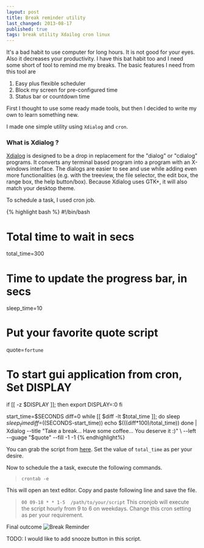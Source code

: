 ```yaml
---
layout: post
title: Break reminder utility
last_changed: 2013-08-17
published: true
tags: break utility Xdailog cron linux
---
```


It's a bad habit to use computer for long hours. It is not good for your eyes.
Also it decreases your productivity. I have this bat habit too and I need some short
of tool to remind me my breaks. The basic features I need from this tool are

1. Easy plus flexible scheduler
2. Block my screen for pre-configured time
3. Status bar or countdown time

First I thought to use some ready made tools, but then I decided to write my own
to learn something new.

I made one simple utility using `Xdialog` and `cron`.

### What is Xdialog ?
[Xdialog](http://xdialog.free.fr/) is designed to be a drop in replacement for the "dialog" or "cdialog"
programs. It converts any terminal based program into a program with an
X-windows interface. The dialogs are easier to see and use while adding even
more functionalities (e.g. with the treeview, the file selector, the edit box,
the range box, the help button/box). Because Xdialog uses GTK+, it will also
match your desktop theme.

To schedule a task, I used cron job.

{% highlight bash %}
#!/bin/bash
#
# Total time to wait in secs
total_time=300
#
# Time to update the progress bar, in secs
sleep_time=10
#
# Put your favorite quote script
quote=`fortune`

#
# To start gui application from cron, Set DISPLAY
if [[ -z $DISPLAY ]]; then
	export DISPLAY=:0
fi

start_time=$SECONDS
diff=0
while [[ $diff -lt $total_time ]]; do
	sleep $sleep_time
	diff=$((SECONDS-start_time))
	echo $(((diff*100)/total_time))
done | Xdialog --title "Take a break... Have some coffee... You deserve it :)" \
		--left --guage "$quote" --fill -1 -1
{% endhighlight%}

You can grab the script from [here](https://github.com/sanketsparmar/toys.git).
Set the value of  `total_time` as per your desire.

Now to schedule the a task, execute the following commands.

>`crontab -e`

This will open an text editor. Copy and paste following line and save the file.
>`00 09-18 * * 1-5	/path/to/your/script`
This cronjob will execute the script hourly from 9 to 6 on weekdays. Change this
cron setting  as per your requirement.

Final outcome
![Break Reminder](../../../images/break_reminder.png)

TODO: I would like to add snooze button in this script.
